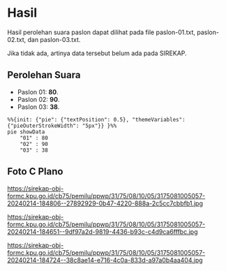 # Hasil

Hasil perolehan suara paslon dapat dilihat pada file paslon-01.txt, paslon-02.txt, dan paslon-03.txt.

Jika tidak ada, artinya data tersebut belum ada pada SIREKAP.

## Perolehan Suara

 * Paslon 01: **80**.
 * Paslon 02: **90**.
 * Paslon 03: **38**.

```mermaid
%%{init: {"pie": {"textPosition": 0.5}, "themeVariables": {"pieOuterStrokeWidth": "5px"}} }%%
pie showData
    "01" : 80
    "02" : 90
    "03" : 38
```
## Foto C Plano

https://sirekap-obj-formc.kpu.go.id/cb75/pemilu/ppwp/31/75/08/10/05/3175081005057-20240214-184806--27892929-0b47-4220-888a-2c5cc7cbbfb1.jpg

https://sirekap-obj-formc.kpu.go.id/cb75/pemilu/ppwp/31/75/08/10/05/3175081005057-20240214-184651--9df97a2d-9819-4436-b93c-c4d9ca6fffbc.jpg

https://sirekap-obj-formc.kpu.go.id/cb75/pemilu/ppwp/31/75/08/10/05/3175081005057-20240214-184724--38c8ae14-e716-4c0a-833d-a97a0b4aa404.jpg
